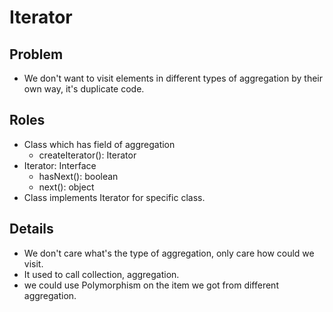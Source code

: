 # Iterator

## Problem

* We don't want to visit elements in different types of aggregation by their own way, it's duplicate code.

## Roles

* Class which has field of aggregation
  * createIterator(): Iterator
* Iterator: Interface
  * hasNext(): boolean
  * next(): object
* Class implements Iterator for specific class.

## Details

* We don't care what's the type of aggregation, only care how could we visit.
* It used to call collection, aggregation.
* we could use Polymorphism on the item we got from different aggregation.